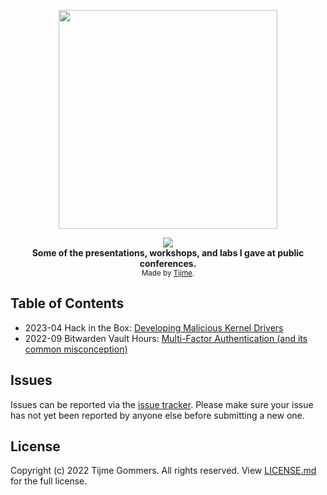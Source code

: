 <p align="center">
    <img src="https://raw.githubusercontent.com/tijme/conferences/master/.github/logo.svg" width="350"/>
</p>
<p align="center">
    <a href="https://github.com/tijme/conferences/blob/master/LICENSE.md"><img src="https://raw.finnwea.com/shield/?firstText=Source&secondText=Licensed" /></a>
    <br/>
    <b>Some of the presentations, workshops, and labs I gave at public conferences.</b>
    <br/>
    <sup>Made by <a href="https://www.linkedin.com/in/tijme/">Tijme</a>.</sup>
    <br/>
</p>

## Table of Contents

* 2023-04 Hack in the Box: [Developing Malicious Kernel Drivers](https://github.com/tijme/conferences/tree/master/2023-04%20Hack%20in%20the%20Box)
* 2022-09 Bitwarden Vault Hours: [Multi-Factor Authentication (and its common misconception)](https://github.com/tijme/conferences/tree/master/2022-09%20Bitwarden%20Vault%20Hours)

## Issues

Issues can be reported via the [issue tracker](https://github.com/tijme/conferences/issues). Please make sure your issue has not yet been reported by anyone else before submitting a new one.

## License

Copyright (c) 2022 Tijme Gommers. All rights reserved. View [LICENSE.md](https://github.com/tijme/conferences/blob/master/LICENSE.md) for the full license.
